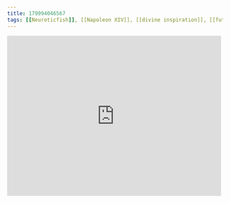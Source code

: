 ```yaml
---
title: 179994046567
tags: [[Neuroticfish]], [[Napoleon XIV]], [[divine inspiration]], [[futurepop]]
---
```

<iframe allow="accelerometer; autoplay; clipboard-write; encrypted-media; gyroscope; picture-in-picture" allowfullscreen="" frameborder="0" height="375" id="youtube_iframe" src="https://www.youtube.com/embed/uiaP3Nsu_q8?feature=oembed&amp;enablejsapi=1&amp;origin=https://safe.txmblr.com&amp;wmode=opaque" width="500"></iframe>